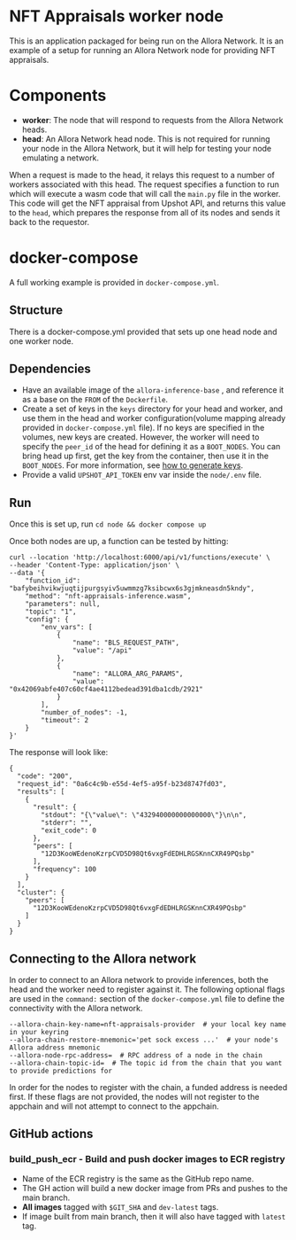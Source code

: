 # NFT Appraisals worker node 

This is an application packaged for being run on the Allora Network.
It is an example of a setup for running an Allora Network node for providing NFT appraisals.

# Components

* **worker**: The node that will respond to requests from the Allora Network heads.
* **head**: An Allora Network head node. This is not required for running your node in the Allora Network, but it will help for testing your node emulating a network.

When a request is made to the head, it relays this request to a number of workers associated with this head. The request specifies a function to run which will execute a wasm code that will call the `main.py` file in the worker. 
This code will get the NFT appraisal from Upshot API, and returns this value to the `head`, which prepares the response from all of its nodes and sends it back to the requestor.


# docker-compose
A full working example is provided in `docker-compose.yml`.

## Structure
There is a docker-compose.yml provided that sets up one head node and one worker node.

## Dependencies
- Have an available image of the `allora-inference-base` , and reference it as a base on the `FROM` of the `Dockerfile`.
- Create a set of keys in the `keys` directory for your head and worker, and use them in the head and worker configuration(volume mapping already provided in `docker-compose.yml` file). If no keys are specified in the volumes, new keys are created. However, the worker will need to specify the `peer_id` of the head for defining it as a `BOOT_NODES`. You can bring head up first, get the key from the container, then use it in the `BOOT_NODES`. For more information, see [how to generate keys](https://github.com/allora-network/basic-coin-prediction-node#docker-compose-setup).
- Provide a valid `UPSHOT_API_TOKEN` env var inside the `node/.env` file.

## Run 

Once this is set up, run `cd node && docker compose up`


Once both nodes are up, a function can be tested by hitting:

```
curl --location 'http://localhost:6000/api/v1/functions/execute' \
--header 'Content-Type: application/json' \
--data '{
    "function_id": "bafybeihvikwjuqtijpurgsyiv5uwmmzg7ksibcwx6s3gjmkneasdn5kndy",
    "method": "nft-appraisals-inference.wasm",
    "parameters": null,
    "topic": "1",
    "config": {
        "env_vars": [
            {
                "name": "BLS_REQUEST_PATH",
                "value": "/api"
            },
            {
                "name": "ALLORA_ARG_PARAMS",
                "value": "0x42069abfe407c60cf4ae4112bedead391dba1cdb/2921"
            }
        ],
        "number_of_nodes": -1,
        "timeout": 2
    }
}'
```
The response will look like:
```
{
  "code": "200",
  "request_id": "0a6c4c9b-e55d-4ef5-a95f-b23d8747fd03",
  "results": [
    {
      "result": {
        "stdout": "{\"value\": \"432940000000000000\"}\n\n",
        "stderr": "",
        "exit_code": 0
      },
      "peers": [
        "12D3KooWEdenoKzrpCVD5D98Qt6vxgFdEDHLRGSKnnCXR49PQsbp"
      ],
      "frequency": 100
    }
  ],
  "cluster": {
    "peers": [
      "12D3KooWEdenoKzrpCVD5D98Qt6vxgFdEDHLRGSKnnCXR49PQsbp"
    ]
  }
}
```

## Connecting to the Allora network

In order to connect to an Allora network to provide inferences, both the head and the worker need to register against it.
The following optional flags are used in the `command:` section of the `docker-compose.yml` file to define the connectivity with the Allora network.

```
--allora-chain-key-name=nft-appraisals-provider  # your local key name in your keyring
--allora-chain-restore-mnemonic='pet sock excess ...'  # your node's Allora address mnemonic
--allora-node-rpc-address=  # RPC address of a node in the chain
--allora-chain-topic-id=  # The topic id from the chain that you want to provide predictions for
```
In order for the nodes to register with the chain, a funded address is needed first.
If these flags are not provided, the nodes will not register to the appchain and will not attempt to connect to the appchain.


## GitHub actions

### build_push_ecr - Build and push docker images to ECR registry

* Name of the ECR registry is the same as the GitHub repo name.
* The GH action will build a new docker image from PRs and pushes to the main branch.
* **All images** tagged with `$GIT_SHA` and `dev-latest` tags.
* If image built from main branch, then it will also have tagged with `latest` tag.

